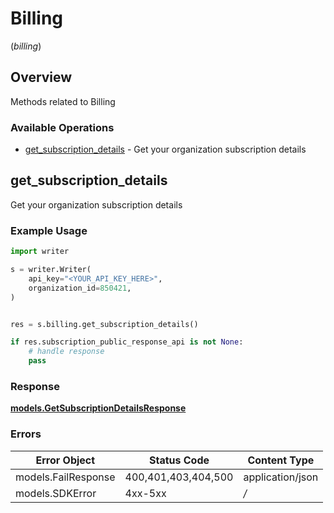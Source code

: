 # Billing
(*billing*)

## Overview

Methods related to Billing

### Available Operations

* [get_subscription_details](#get_subscription_details) - Get your organization subscription details

## get_subscription_details

Get your organization subscription details

### Example Usage

```python
import writer

s = writer.Writer(
    api_key="<YOUR_API_KEY_HERE>",
    organization_id=850421,
)


res = s.billing.get_subscription_details()

if res.subscription_public_response_api is not None:
    # handle response
    pass

```


### Response

**[models.GetSubscriptionDetailsResponse](../../models/getsubscriptiondetailsresponse.md)**
### Errors

| Error Object        | Status Code         | Content Type        |
| ------------------- | ------------------- | ------------------- |
| models.FailResponse | 400,401,403,404,500 | application/json    |
| models.SDKError     | 4xx-5xx             | */*                 |
